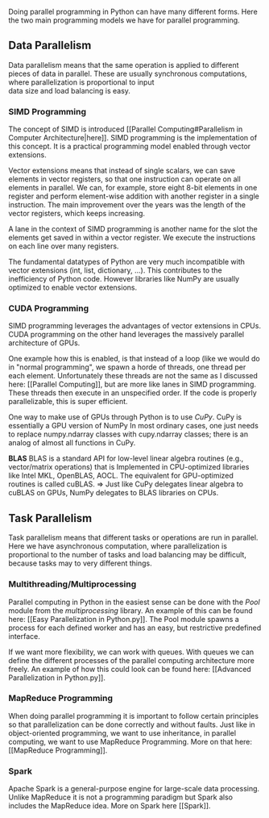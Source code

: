 Doing parallel programming in Python can have many different forms. Here the two main programming models we have for parallel programming.
## Data Parallelism
Data parallelism means that the same operation is applied to different pieces of data in parallel. These are usually synchronous computations, where parallelization is proportional to input  
data size and load balancing is easy.
### SIMD Programming
The concept of SIMD is introduced [[Parallel Computing#Parallelism in Computer Architecture|here]]. SIMD programming is the implementation of this concept. It is a practical programming model enabled through vector extensions. 

Vector extensions means that instead of single scalars, we can save elements in vector registers, so that one instruction can operate on all elements in parallel. We can, for example, store eight 8-bit elements in one register and perform element-wise addition with another register in a single instruction. The main improvement over the years was the length of the vector registers, which keeps increasing.

A lane in the context of SIMD programming is another name for the slot the elements get saved in within a vector register. We execute the instructions on each line over many registers.

The fundamental datatypes of Python are very much incompatible with vector extensions (int, list, dictionary, ...). This contributes to the inefficiency of Python code. However libraries like NumPy are usually optimized to enable vector extensions.
### CUDA Programming
SIMD programming leverages the advantages of vector extensions in CPUs. CUDA programming on the other hand leverages the massively parallel architecture of GPUs.

One example how this is enabled, is that instead of a loop (like we would do in "normal programming", we spawn a horde of threads, one thread per each element. Unfortunately these threads are not the same as I discussed here: [[Parallel Computing]], but are more like lanes in SIMD programming. These threads then execute in an unspecified order. If the code is properly parallelizable, this is super efficient. 

One way to make use of GPUs through Python is to use *CuPy*. CuPy is essentially a GPU version of NumPy  In most ordinary cases, one just needs to replace numpy.ndarray classes with cupy.ndarray classes; there is an analog of almost all functions in CuPy.

**BLAS**
BLAS is a standard API for low-level linear algebra routines (e.g., vector/matrix operations) that is Implemented in CPU-optimized libraries like Intel MKL, OpenBLAS, AOCL. The equivalent for GPU-optimized routines is called cuBLAS.
=> Just like CuPy delegates linear algebra to cuBLAS on GPUs, NumPy delegates to BLAS libraries on CPUs.
## Task Parallelism
Task parallelism means that different tasks or operations are run in parallel. Here we have asynchronous computation, where parallelization is proportional to the number of tasks and load balancing may be difficult, because tasks may to very different things. 
### Multithreading/Multiprocessing
Parallel computing in Python in the easiest sense can be done with the *Pool* module from the *multiprocessing* library. An example of this can be found here: [[Easy Parallelization in Python.py]]. The Pool module spawns a process for each defined worker and has an easy, but restrictive predefined interface. 

If we want more flexibility, we can work with queues. With queues we can define the different processes of the parallel computing architecture more freely. An example of how this could look can be found here: [[Advanced Parallelization in Python.py]].
### MapReduce Programming
When doing parallel programming it is important to follow certain principles so that parallelization can be done correctly and without faults. Just like in object-oriented programming, we want to use inheritance, in parallel computing, we want to use MapReduce Programming. More on that here: [[MapReduce Programming]].
### Spark
Apache Spark is a general-purpose engine for large-scale data processing. Unlike MapReduce it is not a programming paradigm but Spark also includes the MapReduce idea. More on Spark here [[Spark]].